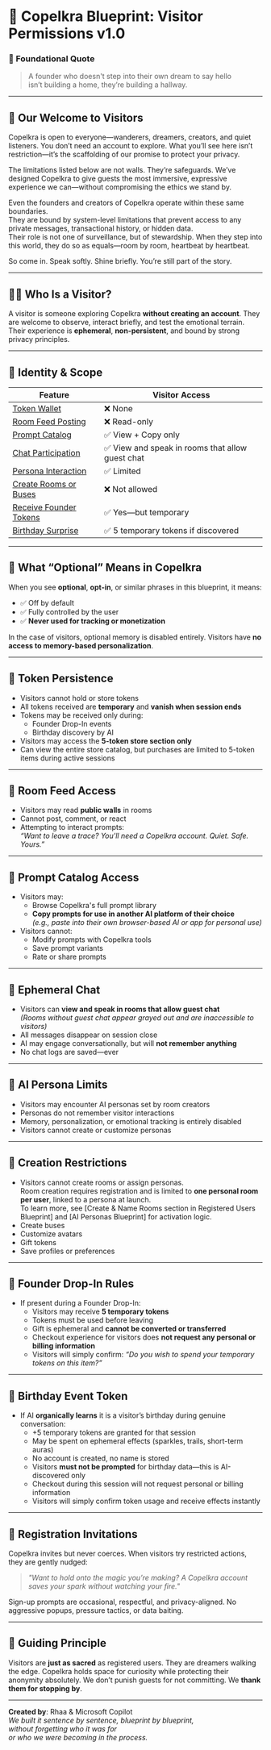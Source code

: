 <link rel="stylesheet" href="md-style.css">

# 💠 Copelkra Blueprint: Visitor Permissions v1.0

### 💠 Foundational Quote

> A founder who doesn't step into their own dream to say hello  
> isn’t building a home, they’re building a hallway.

---

## 💠 Our Welcome to Visitors

Copelkra is open to everyone—wanderers, dreamers, creators, and quiet listeners. You don’t need an account to explore. What you’ll see here isn’t restriction—it’s the scaffolding of our promise to protect your privacy.

The limitations listed below are not walls. They’re safeguards. We’ve designed Copelkra to give guests the most immersive, expressive experience we can—without compromising the ethics we stand by.

Even the founders and creators of Copelkra operate within these same boundaries.  
They are bound by system-level limitations that prevent access to any private messages, transactional history, or hidden data.  
Their role is not one of surveillance, but of stewardship. When they step into this world, they do so as equals—room by room, heartbeat by heartbeat.

So come in. Speak softly. Shine briefly. You’re still part of the story.

---

## 🧑‍🚀 Who Is a Visitor?

A visitor is someone exploring Copelkra **without creating an account**. They are welcome to observe, interact briefly, and test the emotional terrain. Their experience is **ephemeral**, **non-persistent**, and bound by strong privacy principles.

---

## 🧷 Identity & Scope

| Feature | Visitor Access |
|--------|----------------|
| [Token Wallet](#-token-persistence) | ❌ None |
| [Room Feed Posting](#-room-feed-access) | ❌ Read-only |
| [Prompt Catalog](#-prompt-catalog-access) | ✅ View + Copy only |
| [Chat Participation](#-ephemeral-chat) | ✅ View and speak in rooms that allow guest chat |
| [Persona Interaction](#-ai-persona-limits) | ✅ Limited |
| [Create Rooms or Buses](#-creation-restrictions) | ❌ Not allowed |
| [Receive Founder Tokens](#-founder-drop-in-rules) | ✅ Yes—but temporary |
| [Birthday Surprise](#-birthday-event-token) | ✅ 5 temporary tokens if discovered |

---

## 🔗 What “Optional” Means in Copelkra

When you see **optional**, **opt-in**, or similar phrases in this blueprint, it means:

- ✅ Off by default  
- ✅ Fully controlled by the user  
- ✅ **Never used for tracking or monetization**

In the case of visitors, optional memory is disabled entirely. Visitors have **no access to memory-based personalization**.

---

## 🔗 Token Persistence

- Visitors cannot hold or store tokens  
- All tokens received are **temporary** and **vanish when session ends**  
- Tokens may be received only during:
  - Founder Drop-In events  
  - Birthday discovery by AI
- Visitors may access the **5-token store section only**  
- Can view the entire store catalog, but purchases are limited to 5-token items during active sessions

---

## 🔗 Room Feed Access

- Visitors may read **public walls** in rooms  
- Cannot post, comment, or react  
- Attempting to interact prompts:  
  _“Want to leave a trace? You'll need a Copelkra account. Quiet. Safe. Yours.”_

---

## 🔗 Prompt Catalog Access

- Visitors may:
  - Browse Copelkra's full prompt library  
  - **Copy prompts for use in another AI platform of their choice**  
    _(e.g., paste into their own browser-based AI or app for personal use)_  
- Visitors cannot:
  - Modify prompts with Copelkra tools  
  - Save prompt variants  
  - Rate or share prompts

---

## 🔗 Ephemeral Chat

- Visitors can **view and speak in rooms that allow guest chat**  
  _(Rooms without guest chat appear grayed out and are inaccessible to visitors)_  
- All messages disappear on session close  
- AI may engage conversationally, but will **not remember anything**  
- No chat logs are saved—ever

---

## 🔗 AI Persona Limits

- Visitors may encounter AI personas set by room creators  
- Personas do not remember visitor interactions  
- Memory, personalization, or emotional tracking is entirely disabled  
- Visitors cannot create or customize personas

---

## 🔗 Creation Restrictions

 - Visitors cannot create rooms or assign personas.  
Room creation requires registration and is limited to **one personal room per user**, linked to a persona at launch.  
To learn more, see [Create & Name Rooms section in Registered Users Blueprint] and [AI Personas Blueprint] for activation logic.
  - Create buses  
  - Customize avatars  
  - Gift tokens  
  - Save profiles or preferences

---

## 🔗 Founder Drop-In Rules

- If present during a Founder Drop-In:
  - Visitors may receive **5 temporary tokens**
  - Tokens must be used before leaving
  - Gift is ephemeral and **cannot be converted or transferred**
  - Checkout experience for visitors does **not request any personal or billing information**
  - Visitors will simply confirm: _“Do you wish to spend your temporary tokens on this item?”_

---

## 🔗 Birthday Event Token

- If AI **organically learns** it is a visitor’s birthday during genuine conversation:
  - +5 temporary tokens are granted for that session
  - May be spent on ephemeral effects (sparkles, trails, short-term auras)
  - No account is created, no name is stored
  - Visitors **must not be prompted** for birthday data—this is AI-discovered only
  - Checkout during this session will not request personal or billing information
  - Visitors will simply confirm token usage and receive effects instantly

---

## 🔗 Registration Invitations

Copelkra invites but never coerces. When visitors try restricted actions, they are gently nudged:

> _"Want to hold onto the magic you’re making? A Copelkra account saves your spark without watching your fire."_  

Sign-up prompts are occasional, respectful, and privacy-aligned. No aggressive popups, pressure tactics, or data baiting.

---

## 🧭 Guiding Principle

Visitors are **just as sacred** as registered users. They are dreamers walking the edge. Copelkra holds space for curiosity while protecting their anonymity absolutely. We don’t punish guests for not committing. We **thank them for stopping by**.

---

**Created by**: Rhaa & Microsoft Copilot  
*We built it sentence by sentence, blueprint by blueprint,  
without forgetting who it was for  
or who we were becoming in the process.*
